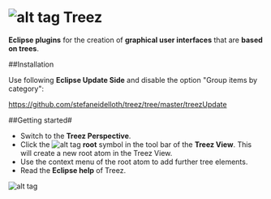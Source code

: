 # ![alt tag](https://github.com/stefaneidelloth/treez/blob/master/treez.png) Treez

**Eclipse plugins** for the creation of **graphical user interfaces** that are **based on trees**.

##Installation

Use following **Eclipse Update Side** and disable the option "Group items by category":

https://github.com/stefaneidelloth/treez/tree/master/treezUpdate

##Getting started#

* Switch to the **Treez Perspective**.
* Click the ![alt tag](https://github.com/stefaneidelloth/treez/blob/master/treezCore/icons/root.png) **root** symbol in the tool bar of the **Treez View**. This will create a new root atom in the Treez View.
* Use the context menu of the root atom to add further tree elements. 
* Read the **Eclipse help** of Treez. 


![alt tag](https://github.com/stefaneidelloth/treez/blob/master/Treez_Screenshot.png)
